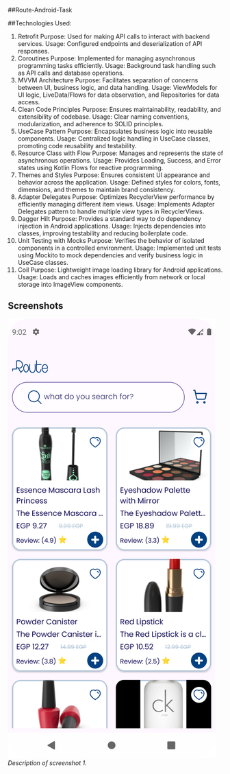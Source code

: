 ##Route-Android-Task

##Technologies Used:
1. Retrofit
   Purpose: Used for making API calls to interact with backend services.
   Usage: Configured endpoints and deserialization of API responses.
2. Coroutines
   Purpose: Implemented for managing asynchronous programming tasks efficiently.
   Usage: Background task handling such as API calls and database operations.
3. MVVM Architecture
   Purpose: Facilitates separation of concerns between UI, business logic, and data handling.
   Usage: ViewModels for UI logic, LiveData/Flows for data observation, and Repositories for data access.
4. Clean Code Principles
   Purpose: Ensures maintainability, readability, and extensibility of codebase.
   Usage: Clear naming conventions, modularization, and adherence to SOLID principles.
5. UseCase Pattern
   Purpose: Encapsulates business logic into reusable components.
   Usage: Centralized logic handling in UseCase classes, promoting code reusability and testability.
6. Resource Class with Flow
   Purpose: Manages and represents the state of asynchronous operations.
   Usage: Provides Loading, Success, and Error states using Kotlin Flows for reactive programming.
7. Themes and Styles
   Purpose: Ensures consistent UI appearance and behavior across the application.
   Usage: Defined styles for colors, fonts, dimensions, and themes to maintain brand consistency.
8. Adapter Delegates
   Purpose: Optimizes RecyclerView performance by efficiently managing different item views.
   Usage: Implements Adapter Delegates pattern to handle multiple view types in RecyclerViews.
9. Dagger Hilt
   Purpose: Provides a standard way to do dependency injection in Android applications.
   Usage: Injects dependencies into classes, improving testability and reducing boilerplate code.
10. Unit Testing with Mocks
    Purpose: Verifies the behavior of isolated components in a controlled environment.
    Usage: Implemented unit tests using Mockito to mock dependencies and verify business logic in UseCase classes.
11. Coil
    Purpose: Lightweight image loading library for Android applications.
    Usage: Loads and caches images efficiently from network or local storage into ImageView components.

## Screenshots
![Screenshot 1](screenshots/Screenshot_20240713_221010.png)
*Description of screenshot 1.*
